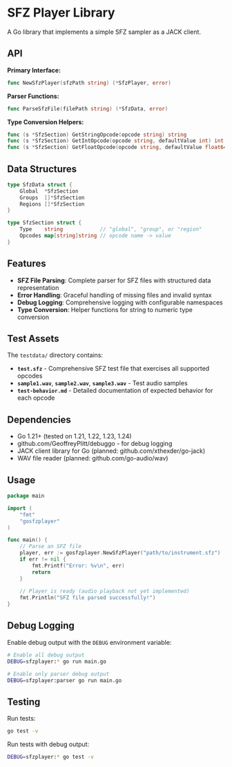 # SFZ Player Library

A Go library that implements a simple SFZ sampler as a JACK client.

## API

**Primary Interface:**
```go
func NewSfzPlayer(sfzPath string) (*SfzPlayer, error)
```

**Parser Functions:**
```go
func ParseSfzFile(filePath string) (*SfzData, error)
```

**Type Conversion Helpers:**
```go
func (s *SfzSection) GetStringOpcode(opcode string) string
func (s *SfzSection) GetIntOpcode(opcode string, defaultValue int) int
func (s *SfzSection) GetFloatOpcode(opcode string, defaultValue float64) float64
```

## Data Structures

```go
type SfzData struct {
    Global  *SfzSection
    Groups  []*SfzSection
    Regions []*SfzSection
}

type SfzSection struct {
    Type    string            // "global", "group", or "region"
    Opcodes map[string]string // opcode name -> value
}
```

## Features

- **SFZ File Parsing**: Complete parser for SFZ files with structured data representation
- **Error Handling**: Graceful handling of missing files and invalid syntax
- **Debug Logging**: Comprehensive logging with configurable namespaces
- **Type Conversion**: Helper functions for string to numeric type conversion

## Test Assets

The `testdata/` directory contains:

- **`test.sfz`** - Comprehensive SFZ test file that exercises all supported opcodes
- **`sample1.wav`**, **`sample2.wav`**, **`sample3.wav`** - Test audio samples
- **`test-behavior.md`** - Detailed documentation of expected behavior for each opcode

## Dependencies

- Go 1.21+ (tested on 1.21, 1.22, 1.23, 1.24)
- github.com/GeoffreyPlitt/debuggo - for debug logging
- JACK client library for Go (planned: github.com/xthexder/go-jack)
- WAV file reader (planned: github.com/go-audio/wav)

## Usage

```go
package main

import (
    "fmt"
    "gosfzplayer"
)

func main() {
    // Parse an SFZ file
    player, err := gosfzplayer.NewSfzPlayer("path/to/instrument.sfz")
    if err != nil {
        fmt.Printf("Error: %v\n", err)
        return
    }
    
    // Player is ready (audio playback not yet implemented)
    fmt.Println("SFZ file parsed successfully!")
}
```

## Debug Logging

Enable debug output with the `DEBUG` environment variable:

```bash
# Enable all debug output
DEBUG=sfzplayer:* go run main.go

# Enable only parser debug output  
DEBUG=sfzplayer:parser go run main.go
```

## Testing

Run tests:
```bash
go test -v
```

Run tests with debug output:
```bash
DEBUG=sfzplayer:* go test -v
```

